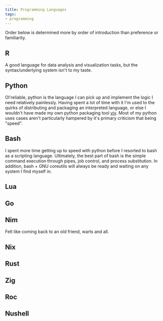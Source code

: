 ```yaml
---
title: Programming Languages
tags:
- programming
---
```


Order below is determined more by order of introduction than preference or familiarity.

## R

A good language for data analysis and visualization tasks, but the syntax/underlying system isn't to my taste.

## Python

Ol'reliable, python is the language I can pick up and implement the logic I need relatively painlessly.
Having spent a lot of time with it I'm used to the quirks of distributing and packaging an interpreted language, or else I wouldn't have made my own python packaging tool [viv](https://viv.dayl.in).
Most of my python uses cases aren't particularly hampered by it's primary criticism that being "speed".

## Bash

I spent more time getting up to speed with python before I resorted to bash as a scripting language.
Ultimately, the best part of bash is the simple command execution through pipes, job control, and process substitution.
In addition, bash + GNU coreutils will always be ready and waiting on any system I find myself in.

## Lua

## Go

## Nim

Felt like coming back to an old friend, warts and all.

## Nix
 
## Rust

## Zig

## Roc

## Nushell
